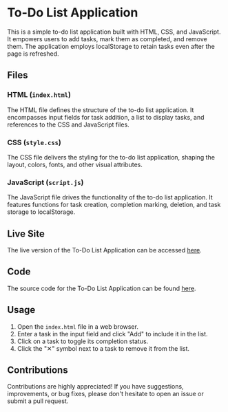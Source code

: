 # To-Do List Application

This is a simple to-do list application built with HTML, CSS, and JavaScript. It empowers users to add tasks, mark them as completed, and remove them. The application employs localStorage to retain tasks even after the page is refreshed.

## Files

### HTML (`index.html`)

The HTML file defines the structure of the to-do list application. It encompasses input fields for task addition, a list to display tasks, and references to the CSS and JavaScript files.

### CSS (`style.css`)

The CSS file delivers the styling for the to-do list application, shaping the layout, colors, fonts, and other visual attributes.

### JavaScript (`script.js`)

The JavaScript file drives the functionality of the to-do list application. It features functions for task creation, completion marking, deletion, and task storage to localStorage.

## Live Site

The live version of the To-Do List Application can be accessed [here](link_to_live_site).

## Code

The source code for the To-Do List Application can be found [here](link_to_code_repository).


## Usage

1. Open the `index.html` file in a web browser.
2. Enter a task in the input field and click "Add" to include it in the list.
3. Click on a task to toggle its completion status.
4. Click the "✕" symbol next to a task to remove it from the list.

## Contributions

Contributions are highly appreciated! If you have suggestions, improvements, or bug fixes, please don't hesitate to open an issue or submit a pull request.
